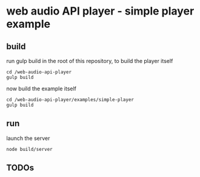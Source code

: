 # web audio API player - simple player example

## build

run gulp build in the root of this repository, to build the player itself  

```
cd /web-audio-api-player
gulp build
```

now build the example itself  

```
cd /web-audio-api-player/examples/simple-player
gulp build
```

## run

launch the server  

```
node build/server
```

## TODOs

